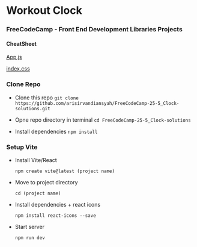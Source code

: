 # Workout Clock

### FreeCodeCamp - Front End Development Libraries Projects

#### CheatSheet

[App.js](https://github.com/arisirvandiansyah/FreeCodeCamp-25-5_Clock-solutions/blob/main/src/App.jsx)

[index.css](https://github.com/arisirvandiansyah/FreeCodeCamp-25-5_Clock-solutions/blob/main/src/index.css)

### Clone Repo

- Clone this repo
  `git clone https://github.com/arisirvandiansyah/FreeCodeCamp-25-5_Clock-solutions.git`

- Opne repo directory in terminal
  `cd FreeCodeCamp-25-5_Clock-solutions`

- Install dependencies
  `npm install`

### Setup Vite

- Install Vite/React

  `npm create vite@latest (project name)`

- Move to project directory

  `cd (project name)`

- Install dependencies + react icons

  `npm install react-icons --save`

- Start server

  `npm run dev`
